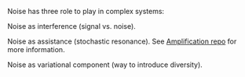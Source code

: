 Noise has three role to play in complex systems:

Noise as interference (signal vs. noise).

Noise as assistance (stochastic resonance). See [Amplification repo](https://github.com/Orthogonal-Research-Lab/Cybernetics-and-Systems/tree/master/Amplification) for more information.

Noise as variational component (way to introduce diversity).
